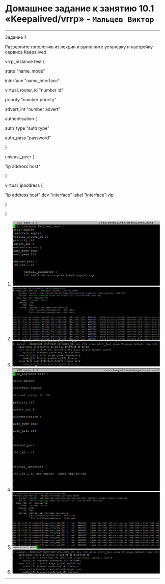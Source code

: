 # Домашнее задание к занятию 10.1 «Keepalived/vrrp» - `Мальцев Виктор`

---

Задание 1

Разверните топологию из лекции и выполните установку и настройку сервиса Keepalived.

vrrp_instance test {

state "name_mode"

interface "name_interface"

virtual_router_id "number id"

priority "number priority"

advert_int "number advert"

authentication {

auth_type "auth type"

auth_pass "password"

}

unicast_peer {

"ip address host"

}

virtual_ipaddress {

"ip address host" dev "interface" label "interface":vip

}

}



1) ![alt text](https://github.com/vmmaltsev/screnshot/blob/main/Screenshot_21.png)
2) ![alt text](https://github.com/vmmaltsev/screnshot/blob/main/Screenshot_22.png)
3) ![alt text](https://github.com/vmmaltsev/screnshot/blob/main/Screenshot_23.png)
4) ![alt text](https://github.com/vmmaltsev/screnshot/blob/main/Screenshot_24.png)
5) ![alt text](https://github.com/vmmaltsev/screnshot/blob/main/Screenshot_25.png)
6) ![alt text](https://github.com/vmmaltsev/screnshot/blob/main/Screenshot_26.png)

---

